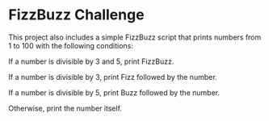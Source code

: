 # FizzBuzz Challenge

This project also includes a simple FizzBuzz script that prints numbers from 1 to 100 with the following conditions:

If a number is divisible by 3 and 5, print FizzBuzz.

If a number is divisible by 3, print Fizz followed by the number.

If a number is divisible by 5, print Buzz followed by the number.

Otherwise, print the number itself.

